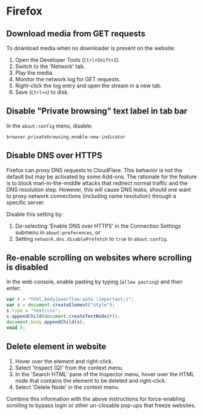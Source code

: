 # Firefox

## Download media from GET requests

To download media when no downloader is present on the website:

1. Open the Developer Tools (`Ctrl+Shift+I`).
2. Switch to the 'Network' tab.
3. Play the media.
4. Monitor the network log for GET requests.
5. Right-click the log entry and open the stream in a new tab.
6. Save (`Ctrl+s`) to disk.

## Disable "Private browsing" text label in tab bar

In the `about:config` menu, disable:

```
browser.privatebrowsing.enable-new-indicator
```

## Disable DNS over HTTPS

Firefox can proxy DNS requests to CloudFlare. This behavior is not the default
but may be activated by some Add-ons. The rationale for the feature is to block
man-in-the-middle attacks that redirect normal traffic and the DNS resolution
step. However, this will cause DNS leaks, should one want to proxy network
connections (including name resolution) through a specific server.

Disable this setting by:

1. De-selecting 'Enable DNS over HTTPS' in the Connection Settings submenu in
   `about:preferences`, or
2. Setting `network.dns.disablePrefetch` to `true` in `about:config`.

## Re-enable scrolling on websites where scrolling is disabled

In the web console, enable pasting by typing (`allow pasting`) and then enter:

```js
var r = "html,body{overflow:auto !important;}";
var s = document.createElement("style");
s.type = "text/css";
s.appendChild(document.createTextNode(r));
document.body.appendChild(s);
void 0;
```

## Delete element in website

1. Hover over the element and right-click.
2. Select 'Inspect (Q)' from the context menu.
3. In the 'Search HTML' pane of the Inspector menu, hover over the HTML node
   that contains the element to be deleted and right-click.
4. Select 'Delete Node' in the context menu.

Combine this information with the above instructions for force-enabling
scrolling to bypass login or other un-closable pop-ups that freeze websites.
